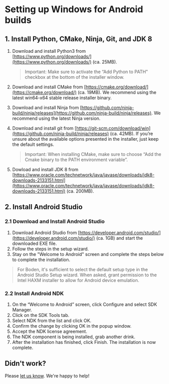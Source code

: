 # Setting up Windows for Android builds

## 1. Install Python, CMake, Ninja, Git, and JDK 8

1. Download and install Python3 from [https://www.python.org/downloads/](https://www.python.org/downloads/) (ca. 25MB).
	
	> Important: Make sure to activate the “Add Python to PATH" checkbox at the bottom of the installer window.

1. Download and install CMake from [https://cmake.org/download/](https://cmake.org/download/) (ca. 19MB). We recommend using the latest win64-x64 stable release installer binary.

1. Download and install Ninja from [https://github.com/ninja-build/ninja/releases](https://github.com/ninja-build/ninja/releases). We recommend using the latest Ninja version.

1. Download and install git from [https://git-scm.com/download/win](https://github.com/ninja-build/ninja/releases) (ca. 42MB). If you’re unsure about the available options presented in the installer, just keep the default settings.

	> Important: When installing CMake, make sure to choose “Add the Cmake binary to the PATH environment variable”.

1. Dowload and install JDK 8 from [https://www.oracle.com/technetwork/java/javase/downloads/jdk8-downloads-2133151.html](https://www.oracle.com/technetwork/java/javase/downloads/jdk8-downloads-2133151.html) (ca. 200MB).

## 2. Install Android Studio

### 2.1 Download and Install Android Studio

1. Download Android Studio from [https://developer.android.com/studio/](https://developer.android.com/studio/) (ca. 1GB) and start the downloaded EXE file.
2. Follow the steps in the setup wizard.
3. Stay on the "Welcome to Android" screen and complete the steps below to complete the installation.

> For Boden, it's sufficient to select the default setup type in the Android Studio Setup wizard. When asked, grant permission to the Intel HAXM installer to allow for Android device emulation.

### 2.2 Install Android NDK

1. On the “Welcome to Android” screen, click Configure and select SDK Manager.
1. Click on the SDK Tools tab.
1. Select NDK from the list and click OK.
1. Confirm the change by clicking OK in the popup window.
1. Accept the NDK license agreement.
1. The NDK component is being installed, grab another drink.
1. After the installation has finished, click Finish. The installation is now complete.

## Didn't work?

Please [let us know](../../../feedback). We're happy to help!

